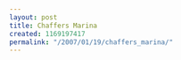 ```yaml
---
layout: post
title: Chaffers Marina
created: 1169197417
permalink: "/2007/01/19/chaffers_marina/"
---
```


